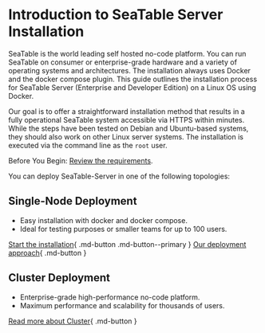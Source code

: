 # Introduction to SeaTable Server Installation

SeaTable is the world leading self hosted no-code platform. You can run SeaTable on consumer or enterprise-grade hardware and a variety of operating systems and architectures. The installation always uses Docker and the docker compose plugin. This guide outlines the installation process for SeaTable Server (Enterprise and Developer Edition) on a Linux OS using Docker.

Our goal is to offer a straightforward installation method that results in a fully operational SeaTable system accessible via HTTPS within minutes. While the steps have been tested on Debian and Ubuntu-based systems, they should also work on other Linux server systems. The installation is executed via the command line as the `root` user.

Before You Begin: [Review the requirements](/requirements/).

You can deploy SeaTable-Server in one of the following topologies:

## Single-Node Deployment

- Easy installation with docker and docker compose.
- Ideal for testing purposes or smaller teams for up to 100 users.

[Start the installation](/installation-rework/basic-setup/){ .md-button .md-button--primary } [Our deployment approach](/installation-rework/start_details/){ .md-button }

## Cluster Deployment

- Enterprise-grade high-performance no-code platform.
- Maximum performance and scalability for thousands of users.

[Read more about Cluster](../docker/Cluster/seatable_cluster.md){ .md-button }
